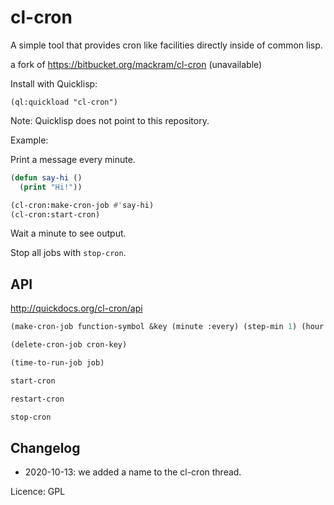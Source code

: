 # cl-cron

A simple tool that provides cron like facilities directly inside of common lisp.

a fork of https://bitbucket.org/mackram/cl-cron (unavailable)

Install with Quicklisp:

    (ql:quickload "cl-cron")

Note: Quicklisp does not point to this repository.

Example:

Print a message every minute.

~~~lisp
(defun say-hi ()
  (print "Hi!"))

(cl-cron:make-cron-job #'say-hi)
(cl-cron:start-cron)
~~~

Wait a minute to see output.

Stop all jobs with `stop-cron`.

## API

http://quickdocs.org/cl-cron/api

```lisp
(make-cron-job function-symbol &key (minute :every) (step-min 1) (hour :every) (step-hour 1) (day-of-month :every)

(delete-cron-job cron-key)

(time-to-run-job job)

start-cron

restart-cron

stop-cron
```


## Changelog

- 2020-10-13: we added a name to the cl-cron thread.

Licence: GPL
